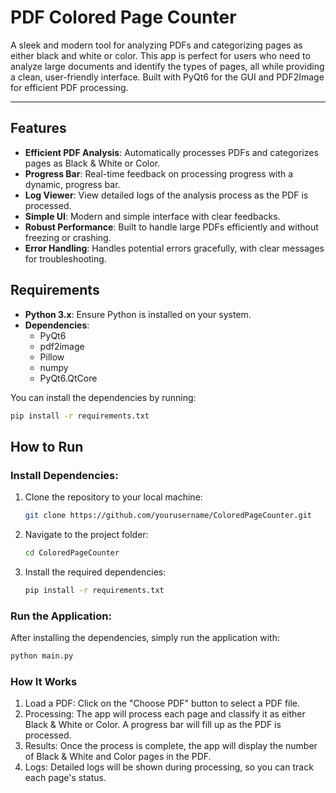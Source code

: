 # PDF Colored Page Counter

A sleek and modern tool for analyzing PDFs and categorizing pages as either black and white or color. This app is perfect for users who need to analyze large documents and identify the types of pages, all while providing a clean, user-friendly interface. Built with PyQt6 for the GUI and PDF2Image for efficient PDF processing.

---

## Features

- **Efficient PDF Analysis**: Automatically processes PDFs and categorizes pages as Black & White or Color.
- **Progress Bar**: Real-time feedback on processing progress with a dynamic, progress bar.
- **Log Viewer**: View detailed logs of the analysis process as the PDF is processed.
- **Simple UI**: Modern and simple interface with clear feedbacks.
- **Robust Performance**: Built to handle large PDFs efficiently and without freezing or crashing.
- **Error Handling**: Handles potential errors gracefully, with clear messages for troubleshooting.


## Requirements

- **Python 3.x**: Ensure Python is installed on your system.
- **Dependencies**:
    - PyQt6
    - pdf2image
    - Pillow
    - numpy
    - PyQt6.QtCore

You can install the dependencies by running:

```bash
pip install -r requirements.txt
```

## How to Run

### Install Dependencies:

1. Clone the repository to your local machine:
    ```bash
    git clone https://github.com/yourusername/ColoredPageCounter.git
    ```
2. Navigate to the project folder:
    ```bash
    cd ColoredPageCounter
    ```
3. Install the required dependencies:
    ```bash
    pip install -r requirements.txt
    ```

### Run the Application:

After installing the dependencies, simply run the application with:
```bash
python main.py
```

### How It Works
1. Load a PDF: Click on the "Choose PDF" button to select a PDF file.
2. Processing: The app will process each page and classify it as either Black & White or Color. A progress bar will fill up as the PDF is processed.
3. Results: Once the process is complete, the app will display the number of Black & White and Color pages in the PDF.
4. Logs: Detailed logs will be shown during processing, so you can track each page's status.
